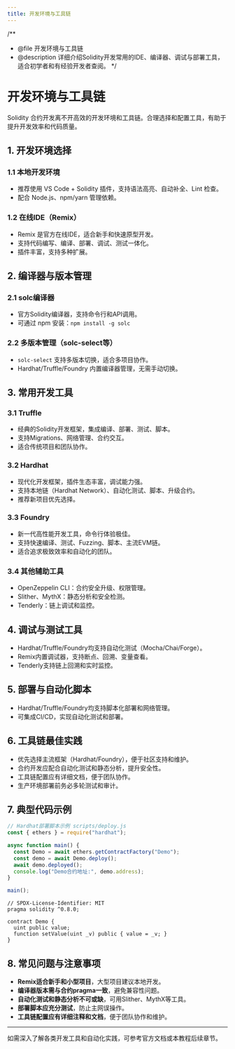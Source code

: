 ```yaml
---
title: 开发环境与工具链
---
```


/**
 * @file 开发环境与工具链
 * @description 详细介绍Solidity开发常用的IDE、编译器、调试与部署工具，适合初学者和有经验开发者查阅。
 */

# 开发环境与工具链

Solidity 合约开发离不开高效的开发环境和工具链。合理选择和配置工具，有助于提升开发效率和代码质量。

## 1. 开发环境选择

### 1.1 本地开发环境
- 推荐使用 VS Code + Solidity 插件，支持语法高亮、自动补全、Lint 检查。
- 配合 Node.js、npm/yarn 管理依赖。

### 1.2 在线IDE（Remix）
- Remix 是官方在线IDE，适合新手和快速原型开发。
- 支持代码编写、编译、部署、调试、测试一体化。
- 插件丰富，支持多种扩展。

## 2. 编译器与版本管理

### 2.1 solc编译器
- 官方Solidity编译器，支持命令行和API调用。
- 可通过 npm 安装：`npm install -g solc`

### 2.2 多版本管理（solc-select等）
- `solc-select` 支持多版本切换，适合多项目协作。
- Hardhat/Truffle/Foundry 内置编译器管理，无需手动切换。

## 3. 常用开发工具

### 3.1 Truffle
- 经典的Solidity开发框架，集成编译、部署、测试、脚本。
- 支持Migrations、网络管理、合约交互。
- 适合传统项目和团队协作。

### 3.2 Hardhat
- 现代化开发框架，插件生态丰富，调试能力强。
- 支持本地链（Hardhat Network）、自动化测试、脚本、升级合约。
- 推荐新项目优先选择。

### 3.3 Foundry
- 新一代高性能开发工具，命令行体验极佳。
- 支持快速编译、测试、Fuzzing、脚本、主流EVM链。
- 适合追求极致效率和自动化的团队。

### 3.4 其他辅助工具
- OpenZeppelin CLI：合约安全升级、权限管理。
- Slither、MythX：静态分析和安全检测。
- Tenderly：链上调试和监控。

## 4. 调试与测试工具
- Hardhat/Truffle/Foundry均支持自动化测试（Mocha/Chai/Forge）。
- Remix内置调试器，支持断点、回溯、变量查看。
- Tenderly支持链上回溯和实时监控。

## 5. 部署与自动化脚本
- Hardhat/Truffle/Foundry均支持脚本化部署和网络管理。
- 可集成CI/CD，实现自动化测试和部署。

## 6. 工具链最佳实践
- 优先选择主流框架（Hardhat/Foundry），便于社区支持和维护。
- 合约开发应配合自动化测试和静态分析，提升安全性。
- 工具链配置应有详细文档，便于团队协作。
- 生产环境部署前务必多轮测试和审计。

## 7. 典型代码示例

```js
// Hardhat部署脚本示例 scripts/deploy.js
const { ethers } = require("hardhat");

async function main() {
  const Demo = await ethers.getContractFactory("Demo");
  const demo = await Demo.deploy();
  await demo.deployed();
  console.log("Demo合约地址:", demo.address);
}

main();
```

```solidity
// SPDX-License-Identifier: MIT
pragma solidity ^0.8.0;

contract Demo {
  uint public value;
  function setValue(uint _v) public { value = _v; }
}
```

## 8. 常见问题与注意事项
- **Remix适合新手和小型项目**，大型项目建议本地开发。
- **编译器版本需与合约pragma一致**，避免兼容性问题。
- **自动化测试和静态分析不可或缺**，可用Slither、MythX等工具。
- **部署脚本应充分测试**，防止主网误操作。
- **工具链配置应有详细注释和文档**，便于团队协作和维护。

---

如需深入了解各类开发工具和自动化实践，可参考官方文档或本教程后续章节。 